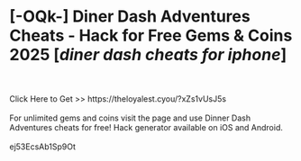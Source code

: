 # [-OQk-] Diner Dash Adventures Cheats - Hack for Free Gems & Coins 2025 [*diner dash cheats for iphone*]
<br>
<br>Click Here to Get >> https://theloyalest.cyou/?xZs1vUsJ5s
<br>
<br>For unlimited gems and coins visit the page and use Dinner Dash Adventures cheats for free! Hack generator available on iOS and Android.
<br>
<br>ej53EcsAb1Sp9Ot

